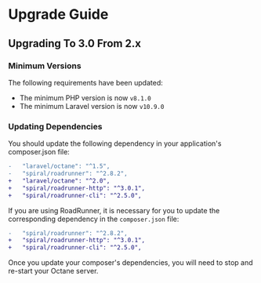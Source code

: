 # Upgrade Guide

## Upgrading To 3.0 From 2.x

### Minimum Versions

The following requirements have been updated:

- The minimum PHP version is now `v8.1.0`
- The minimum Laravel version is now `v10.9.0`

### Updating Dependencies

You should update the following dependency in your application's composer.json file:

```diff
-   "laravel/octane": "^1.5",
-   "spiral/roadrunner": "^2.8.2",
+   "laravel/octane": "^2.0",
+   "spiral/roadrunner-http": "^3.0.1",
+   "spiral/roadrunner-cli": "^2.5.0",
```

If you are using RoadRunner, it is necessary for you to update the corresponding dependency in the `composer.json` file:

```diff
-   "spiral/roadrunner": "^2.8.2",
+   "spiral/roadrunner-http": "^3.0.1",
+   "spiral/roadrunner-cli": "^2.5.0",
```

Once you update your composer's dependencies, you will need to stop and re-start your Octane server.
